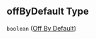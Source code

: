 ## offByDefault Type

`boolean` ([Off By Default](config-definitions-project-type-properties-off-by-default.md))
